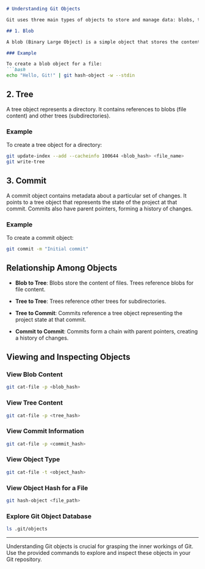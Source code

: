 ```markdown
# Understanding Git Objects

Git uses three main types of objects to store and manage data: blobs, trees, and commits. These objects form the backbone of Git's version control system.

## 1. Blob

A blob (Binary Large Object) is a simple object that stores the content of a file. It represents the contents of a file at a specific point in time.

### Example

To create a blob object for a file:
```bash
echo "Hello, Git!" | git hash-object -w --stdin
```

## 2. Tree

A tree object represents a directory. It contains references to blobs (file content) and other trees (subdirectories).

### Example

To create a tree object for a directory:
```bash
git update-index --add --cacheinfo 100644 <blob_hash> <file_name>
git write-tree
```

## 3. Commit

A commit object contains metadata about a particular set of changes. It points to a tree object that represents the state of the project at that commit. Commits also have parent pointers, forming a history of changes.

### Example

To create a commit object:
```bash
git commit -m "Initial commit"
```

## Relationship Among Objects

- **Blob to Tree**: Blobs store the content of files. Trees reference blobs for file content.
  
- **Tree to Tree**: Trees reference other trees for subdirectories.
  
- **Tree to Commit**: Commits reference a tree object representing the project state at that commit.

- **Commit to Commit**: Commits form a chain with parent pointers, creating a history of changes.

## Viewing and Inspecting Objects

### View Blob Content
```bash
git cat-file -p <blob_hash>
```

### View Tree Content
```bash
git cat-file -p <tree_hash>
```

### View Commit Information
```bash
git cat-file -p <commit_hash>
```

### View Object Type
```bash
git cat-file -t <object_hash>
```

### View Object Hash for a File
```bash
git hash-object <file_path>
```

### Explore Git Object Database
```bash
ls .git/objects
```

---

Understanding Git objects is crucial for grasping the inner workings of Git. Use the provided commands to explore and inspect these objects in your Git repository.
```

